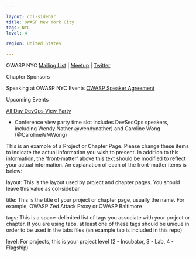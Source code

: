 ```yaml
---

layout: col-sidebar
title: OWASP New York City
tags: NYC
level: 4

region: United States

---
```


OWASP NYC
[Mailing List](https://groups.google.com/a/owasp.org/forum/?hl=en#!forum/new-york-chapter) |
[Meetup](https://www.meetup.com/owaspnyc/) |
[Twitter](https://twitter.com/owaspnyc)

Chapter Sponsors

Speaking at OWASP NYC Events
[OWASP Speaker Agreement](https://www.owasp.org/index.php/Speaker_Agreement)

Upcoming Events

[All Day DevOps View Party](https://www.meetup.com/owaspnyc/events/265080090/)

- Conference view party time slot includes DevSecOps speakers, including Wendy Nather @wendynather) and Caroline Wong (@CarolineWMWong)


This is an example of a Project or Chapter Page.  Please change these items to indicate the actual information you wish to present.  In addition to this information, the 'front-matter' above this text should be modified to reflect your actual information.  An explanation of each of the front-matter items is below:

layout: This is the layout used by project and chapter pages.  You should leave this value as col-sidebar

title: This is the title of your project or chapter page, usually the name.  For example, OWASP Zed Attack Proxy or OWASP Baltimore

tags: This is a space-delimited list of tags you associate with your project or chapter.  If you are using tabs, at least one of these tags should be unique in order to be used in the tabs files (an example tab is included in this repo) 

level: For projects, this is your project level (2 - Incubator, 3 - Lab, 4 - Flagship)

